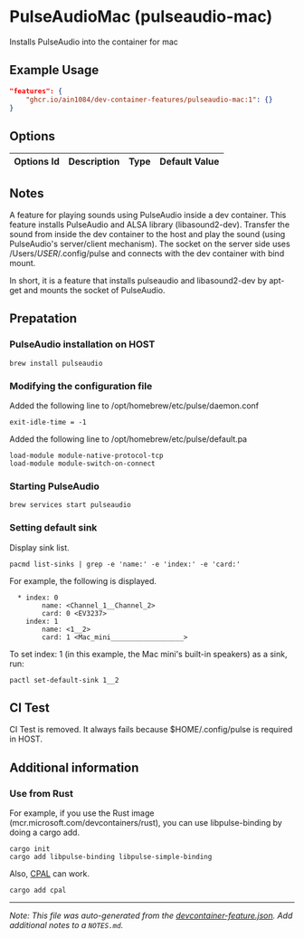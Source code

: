 
# PulseAudioMac (pulseaudio-mac)

Installs PulseAudio into the container for mac

## Example Usage

```json
"features": {
    "ghcr.io/ain1084/dev-container-features/pulseaudio-mac:1": {}
}
```

## Options

| Options Id | Description | Type | Default Value |
|-----|-----|-----|-----|


## Notes

A feature for playing sounds using PulseAudio inside a dev container. This feature installs PulseAudio and ALSA library (libasound2-dev).
 Transfer the sound from inside the dev container to the host and play the sound (using PulseAudio's server/client mechanism). The socket on the server side uses /Users/$USER$/.config/pulse and connects with the dev container with bind mount.

In short, it is a feature that installs pulseaudio and libasound2-dev by apt-get and mounts the socket of PulseAudio.

## Prepatation

### PulseAudio installation on HOST
```
brew install pulseaudio
```

### Modifying the configuration file

Added the following line to /opt/homebrew/etc/pulse/daemon.conf
```
exit-idle-time = -1
```

Added the following line to /opt/homebrew/etc/pulse/default.pa
```
load-module module-native-protocol-tcp
load-module module-switch-on-connect
```

### Starting PulseAudio
```
brew services start pulseaudio
```

### Setting default sink

Display sink list.
```
pacmd list-sinks | grep -e 'name:' -e 'index:' -e 'card:'
```
For example, the following is displayed.
```
  * index: 0
	    name: <Channel_1__Channel_2>
	    card: 0 <EV3237>
    index: 1
	    name: <1__2>
	    card: 1 <Mac_mini__________________>
```
To set index: 1 (in this example, the Mac mini's built-in speakers) as a sink, run:
```
pactl set-default-sink 1__2
```

## CI Test
CI Test is removed. It always fails because $HOME/.config/pulse is required in HOST.

## Additional information
### Use from Rust
For example, if you use the Rust image (mcr.microsoft.com/devcontainers/rust), you can use libpulse-binding by doing a cargo add.

```
cargo init
cargo add libpulse-binding libpulse-simple-binding
```

Also, [CPAL](https://github.com/RustAudio/cpal) can work.
```
cargo add cpal
```


---

_Note: This file was auto-generated from the [devcontainer-feature.json](https://github.com/ain1084/dev-container-features/blob/main/src/pulseaudio-mac/devcontainer-feature.json).  Add additional notes to a `NOTES.md`._
